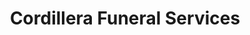---
title: "Cordillera Funeral Services"
url: /itogon/cordillera-funeral-services/
shop: Bestattungen
---